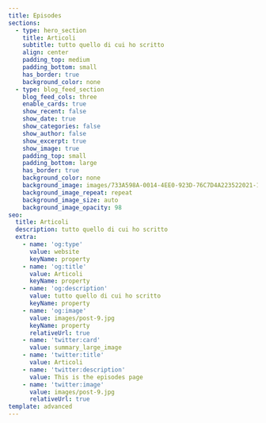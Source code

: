 ```yaml
---
title: Episodes
sections:
  - type: hero_section
    title: Articoli
    subtitle: tutto quello di cui ho scritto
    align: center
    padding_top: medium
    padding_bottom: small
    has_border: true
    background_color: none
  - type: blog_feed_section
    blog_feed_cols: three
    enable_cards: true
    show_recent: false
    show_date: true
    show_categories: false
    show_author: false
    show_excerpt: true
    show_image: true
    padding_top: small
    padding_bottom: large
    has_border: true
    background_color: none
    background_image: images/733A598A-0014-4EE0-923D-76C7D4A223522021-11-11_13-32-24_164.jpeg
    background_image_repeat: repeat
    background_image_size: auto
    background_image_opacity: 98
seo:
  title: Articoli
  description: tutto quello di cui ho scritto
  extra:
    - name: 'og:type'
      value: website
      keyName: property
    - name: 'og:title'
      value: Articoli
      keyName: property
    - name: 'og:description'
      value: tutto quello di cui ho scritto
      keyName: property
    - name: 'og:image'
      value: images/post-9.jpg
      keyName: property
      relativeUrl: true
    - name: 'twitter:card'
      value: summary_large_image
    - name: 'twitter:title'
      value: Articoli
    - name: 'twitter:description'
      value: This is the episodes page
    - name: 'twitter:image'
      value: images/post-9.jpg
      relativeUrl: true
template: advanced
---
```

